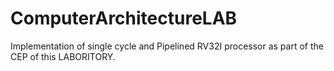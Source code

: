 # ComputerArchitectureLAB
Implementation of single cycle and Pipelined RV32I processor as part of the CEP of this LABORITORY.
